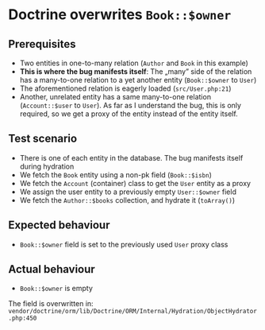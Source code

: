# Doctrine overwrites `Book::$owner`

## Prerequisites

 * Two entities in one-to-many relation (`Author` and `Book` in this example)
 * **This is where the bug manifests itself**: The „many” side of the relation has a many-to-one relation to a yet another entity (`Book::$owner` to `User`)
 * The aforementioned relation is eagerly loaded (`src/User.php:21`)
 * Another, unrelated entity has a same many-to-one relation (`Account::$user` to `User`). As far as I understand the bug, this is only required, so we get a proxy of the entity instead of the entity itself.

## Test scenario

 * There is one of each entity in the database. The bug manifests itself during hydration
 * We fetch the `Book` entity using a non-pk field (`Book::$isbn`)
 * We fetch the `Account` (container) class to get the `User` entity as a proxy
 * We assign the user entity to a previously empty `User::$owner` field
 * We fetch the `Author::$books` collection, and hydrate it (`toArray()`)

## Expected behaviour

 * `Book::$owner` field is set to the previously used `User` proxy class

## Actual behaviour

 * `Book::$owner` is empty

The field is overwritten in: `vendor/doctrine/orm/lib/Doctrine/ORM/Internal/Hydration/ObjectHydrator.php:450`
